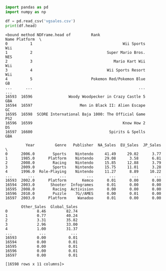 ```python
import pandas as pd
import numpy as np

df = pd.read_csv('vgsales.csv')
print(df.head)

```

    <bound method NDFrame.head of         Rank                                              Name Platform  \
    0          1                                        Wii Sports      Wii   
    1          2                                 Super Mario Bros.      NES   
    2          3                                    Mario Kart Wii      Wii   
    3          4                                 Wii Sports Resort      Wii   
    4          5                          Pokemon Red/Pokemon Blue       GB   
    ...      ...                                               ...      ...   
    16593  16596                Woody Woodpecker in Crazy Castle 5      GBA   
    16594  16597                     Men in Black II: Alien Escape       GC   
    16595  16598  SCORE International Baja 1000: The Official Game      PS2   
    16596  16599                                        Know How 2       DS   
    16597  16600                                  Spirits & Spells      GBA   
    
             Year         Genre   Publisher  NA_Sales  EU_Sales  JP_Sales  \
    0      2006.0        Sports    Nintendo     41.49     29.02      3.77   
    1      1985.0      Platform    Nintendo     29.08      3.58      6.81   
    2      2008.0        Racing    Nintendo     15.85     12.88      3.79   
    3      2009.0        Sports    Nintendo     15.75     11.01      3.28   
    4      1996.0  Role-Playing    Nintendo     11.27      8.89     10.22   
    ...       ...           ...         ...       ...       ...       ...   
    16593  2002.0      Platform       Kemco      0.01      0.00      0.00   
    16594  2003.0       Shooter  Infogrames      0.01      0.00      0.00   
    16595  2008.0        Racing  Activision      0.00      0.00      0.00   
    16596  2010.0        Puzzle    7G//AMES      0.00      0.01      0.00   
    16597  2003.0      Platform     Wanadoo      0.01      0.00      0.00   
    
           Other_Sales  Global_Sales  
    0             8.46         82.74  
    1             0.77         40.24  
    2             3.31         35.82  
    3             2.96         33.00  
    4             1.00         31.37  
    ...            ...           ...  
    16593         0.00          0.01  
    16594         0.00          0.01  
    16595         0.00          0.01  
    16596         0.00          0.01  
    16597         0.00          0.01  
    
    [16598 rows x 11 columns]>



```python

```
